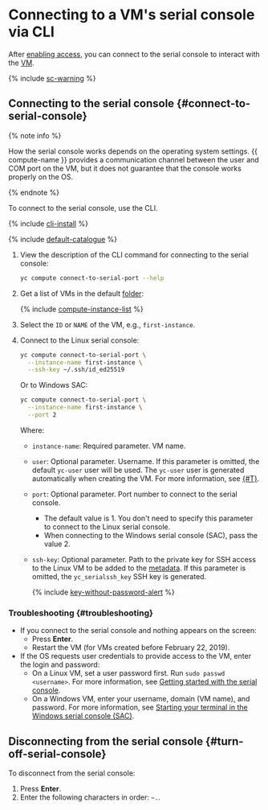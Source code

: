 # Connecting to a VM's serial console via CLI

After [enabling access](./index.md), you can connect to the serial console to interact with the [VM](../../concepts/vm.md).

{% include [sc-warning](../../../_includes/compute/serial-console-warning.md) %}

## Connecting to the serial console {#connect-to-serial-console}

{% note info %}

How the serial console works depends on the operating system settings. {{ compute-name }} provides a communication channel between the user and COM port on the VM, but it does not guarantee that the console works properly on the OS.

{% endnote %}

To connect to the serial console, use the CLI.

{% include [cli-install](../../../_includes/cli-install.md) %}

{% include [default-catalogue](../../../_includes/default-catalogue.md) %}

1. View the description of the CLI command for connecting to the serial console:

   ```bash
   yc compute connect-to-serial-port --help
   ```

1. Get a list of VMs in the default [folder](../../../resource-manager/concepts/resources-hierarchy.md#folder):

   {% include [compute-instance-list](../../_includes_service/compute-instance-list.md) %}

1. Select the `ID` or `NAME` of the VM, e.g., `first-instance`.
1. Connect to the Linux serial console:

   ```bash
   yc compute connect-to-serial-port \
     --instance-name first-instance \
     --ssh-key ~/.ssh/id_ed25519
   ```

   Or to Windows SAC:

   ```bash
   yc compute connect-to-serial-port \
     --instance-name first-instance \
     --port 2
   ```

   Where:
   * `instance-name`: Required parameter. VM name.
   * `user`: Optional parameter. Username. If this parameter is omitted, the default `yc-user` user will be used. The `yc-user` user is generated automatically when creating the VM. For more information, see [{#T}](../vm-create/create-linux-vm.md).
   * `port`: Optional parameter. Port number to connect to the serial console.
      * The default value is 1. You don't need to specify this parameter to connect to the Linux serial console.
      * When connecting to the Windows serial console (SAC), pass the value 2.
   * `ssh-key`: Optional parameter. Path to the private key for SSH access to the Linux VM to be added to the [metadata](../../concepts/vm-metadata.md). If this parameter is omitted, the `yc_serialssh_key` SSH key is generated.

      {% include [key-without-password-alert](../../../_includes/compute/key-without-password-alert.md) %}

### Troubleshooting {#troubleshooting}

* If you connect to the serial console and nothing appears on the screen:
   * Press **Enter**.
   * Restart the VM (for VMs created before February 22, 2019).
* If the OS requests user credentials to provide access to the VM, enter the login and password:
   * On a Linux VM, set a user password first. Run `sudo passwd <username>`. For more information, see [Getting started with the serial console](./index.md#linux-configuration).
   * On a Windows VM, enter your username, domain (VM name), and password. For more information, see [Starting your terminal in the Windows serial console (SAC)](./windows-sac.md).

## Disconnecting from the serial console {#turn-off-serial-console}

To disconnect from the serial console:
1. Press **Enter**.
1. Enter the following characters in order: `~.`.
